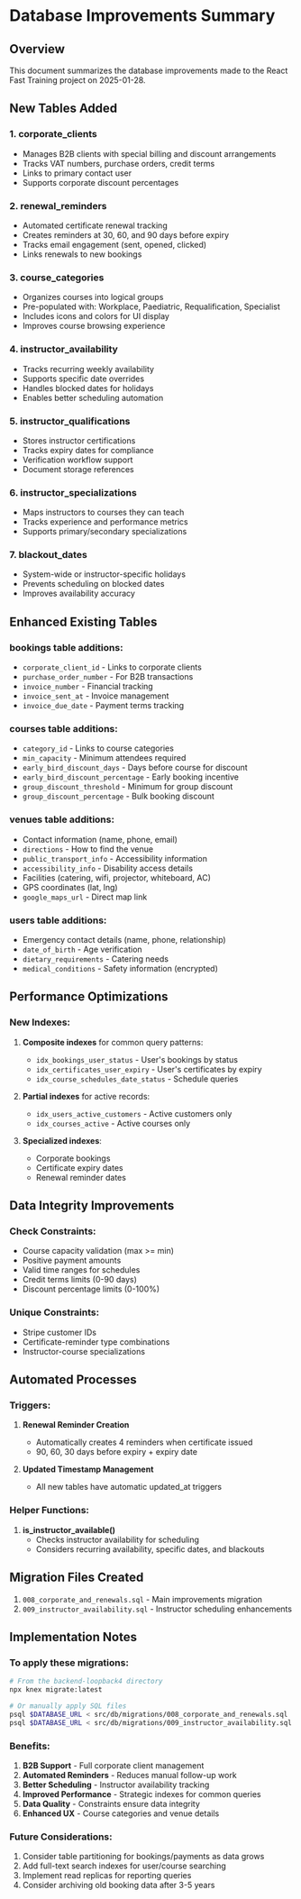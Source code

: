 # Database Improvements Summary

## Overview
This document summarizes the database improvements made to the React Fast Training project on 2025-01-28.

## New Tables Added

### 1. **corporate_clients**
- Manages B2B clients with special billing and discount arrangements
- Tracks VAT numbers, purchase orders, credit terms
- Links to primary contact user
- Supports corporate discount percentages

### 2. **renewal_reminders**
- Automated certificate renewal tracking
- Creates reminders at 30, 60, and 90 days before expiry
- Tracks email engagement (sent, opened, clicked)
- Links renewals to new bookings

### 3. **course_categories**
- Organizes courses into logical groups
- Pre-populated with: Workplace, Paediatric, Requalification, Specialist
- Includes icons and colors for UI display
- Improves course browsing experience

### 4. **instructor_availability**
- Tracks recurring weekly availability
- Supports specific date overrides
- Handles blocked dates for holidays
- Enables better scheduling automation

### 5. **instructor_qualifications**
- Stores instructor certifications
- Tracks expiry dates for compliance
- Verification workflow support
- Document storage references

### 6. **instructor_specializations**
- Maps instructors to courses they can teach
- Tracks experience and performance metrics
- Supports primary/secondary specializations

### 7. **blackout_dates**
- System-wide or instructor-specific holidays
- Prevents scheduling on blocked dates
- Improves availability accuracy

## Enhanced Existing Tables

### **bookings** table additions:
- `corporate_client_id` - Links to corporate clients
- `purchase_order_number` - For B2B transactions
- `invoice_number` - Financial tracking
- `invoice_sent_at` - Invoice management
- `invoice_due_date` - Payment terms tracking

### **courses** table additions:
- `category_id` - Links to course categories
- `min_capacity` - Minimum attendees required
- `early_bird_discount_days` - Days before course for discount
- `early_bird_discount_percentage` - Early booking incentive
- `group_discount_threshold` - Minimum for group discount
- `group_discount_percentage` - Bulk booking discount

### **venues** table additions:
- Contact information (name, phone, email)
- `directions` - How to find the venue
- `public_transport_info` - Accessibility information
- `accessibility_info` - Disability access details
- Facilities (catering, wifi, projector, whiteboard, AC)
- GPS coordinates (lat, lng)
- `google_maps_url` - Direct map link

### **users** table additions:
- Emergency contact details (name, phone, relationship)
- `date_of_birth` - Age verification
- `dietary_requirements` - Catering needs
- `medical_conditions` - Safety information (encrypted)

## Performance Optimizations

### New Indexes:
1. **Composite indexes** for common query patterns:
   - `idx_bookings_user_status` - User's bookings by status
   - `idx_certificates_user_expiry` - User's certificates by expiry
   - `idx_course_schedules_date_status` - Schedule queries

2. **Partial indexes** for active records:
   - `idx_users_active_customers` - Active customers only
   - `idx_courses_active` - Active courses only

3. **Specialized indexes**:
   - Corporate bookings
   - Certificate expiry dates
   - Renewal reminder dates

## Data Integrity Improvements

### Check Constraints:
- Course capacity validation (max >= min)
- Positive payment amounts
- Valid time ranges for schedules
- Credit terms limits (0-90 days)
- Discount percentage limits (0-100%)

### Unique Constraints:
- Stripe customer IDs
- Certificate-reminder type combinations
- Instructor-course specializations

## Automated Processes

### Triggers:
1. **Renewal Reminder Creation**
   - Automatically creates 4 reminders when certificate issued
   - 90, 60, 30 days before expiry + expiry date

2. **Updated Timestamp Management**
   - All new tables have automatic updated_at triggers

### Helper Functions:
1. **is_instructor_available()**
   - Checks instructor availability for scheduling
   - Considers recurring availability, specific dates, and blackouts

## Migration Files Created

1. `008_corporate_and_renewals.sql` - Main improvements migration
2. `009_instructor_availability.sql` - Instructor scheduling enhancements

## Implementation Notes

### To apply these migrations:
```bash
# From the backend-loopback4 directory
npx knex migrate:latest

# Or manually apply SQL files
psql $DATABASE_URL < src/db/migrations/008_corporate_and_renewals.sql
psql $DATABASE_URL < src/db/migrations/009_instructor_availability.sql
```

### Benefits:
1. **B2B Support** - Full corporate client management
2. **Automated Reminders** - Reduces manual follow-up work
3. **Better Scheduling** - Instructor availability tracking
4. **Improved Performance** - Strategic indexes for common queries
5. **Data Quality** - Constraints ensure data integrity
6. **Enhanced UX** - Course categories and venue details

### Future Considerations:
1. Consider table partitioning for bookings/payments as data grows
2. Add full-text search indexes for user/course searching
3. Implement read replicas for reporting queries
4. Consider archiving old booking data after 3-5 years